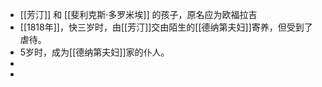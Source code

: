 - [[芳汀]] 和 [[斐利克斯·多罗米埃]] 的孩子，原名应为欧福拉吉
- [[1818年]]，快三岁时，由[[芳汀]]交由陌生的[[德纳第夫妇]]寄养，但受到了虐待。
- 5岁时，成为[[德纳第夫妇]]家的仆人。
-
-